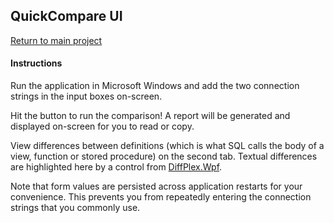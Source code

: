﻿## QuickCompare UI

[Return to main project](/../../)

#### Instructions

Run the application in Microsoft Windows and add the two connection strings in the input boxes on-screen.

Hit the button to run the comparison! A report will be generated and displayed on-screen for you to read or copy.

View differences between definitions (which is what SQL calls the body of a view, function or stored procedure) on the second tab. Textual differences are highlighted here by a control from [DiffPlex.Wpf](https://www.nuget.org/packages/DiffPlex.Wpf/).

Note that form values are persisted across application restarts for your convenience. This prevents you from repeatedly entering the connection strings that you commonly use.
